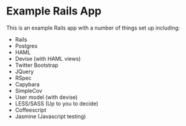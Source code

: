 # Example Rails App

This is an example Rails app with a number of things set up including:

- Rails
- Postgres
- HAML
- Devise (with HAML views)
- Twitter Bootstrap
- JQuery
- RSpec
- Capybara
- SimpleCov
- User model (with devise)
- LESS/SASS (Up to you to decide)
- Coffeescript
- Jasmine (Javascript testing)
